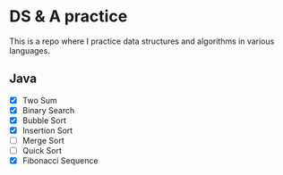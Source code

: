 # DS & A practice

This is a repo where I practice data structures and algorithms in various languages.

## Java
- [x] Two Sum
- [x] Binary Search
- [x] Bubble Sort
- [x] Insertion Sort
- [ ] Merge Sort
- [ ] Quick Sort
- [x] Fibonacci Sequence